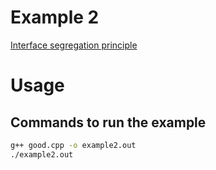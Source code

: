 # Example 2

[Interface segregation principle](https://en.wikipedia.org/wiki/Interface_segregation_principle)


# Usage

## Commands to run the example

```bash
g++ good.cpp -o example2.out
./example2.out
```
